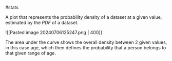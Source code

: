 #stats

A plot that represents the probability density of a dataset at a given value, estimated by the $PDF$ of a dataset.

![[Pasted image 20240706125247.png | 400]]

The area under the curve shows the overall density between 2 given values, in this case age, which then defines the probability that a person belongs to that given range of age.